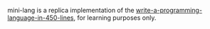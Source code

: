mini-lang is a replica implementation of the [write-a-programming-language-in-450-lines](https://github.com/karminski/write-a-programming-language-in-450-lines?tab=readme-ov-file), for learning purposes only.